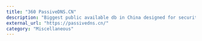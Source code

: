 ```yaml
---
title: "360 PassiveDNS.CN"
description: "Biggest public available db in China designed for security and research purpose"
external_url: "https://passivedns.cn/"
category: "Miscellaneous"
---
```

